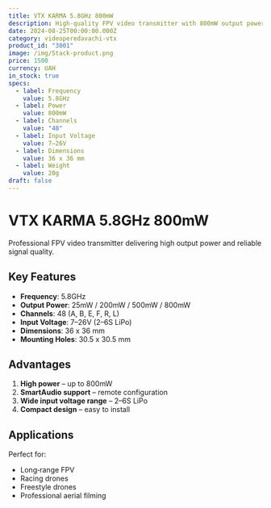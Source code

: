 ```yaml
---
title: VTX KARMA 5.8GHz 800mW
description: High‑quality FPV video transmitter with 800mW output power
date: 2024-08-25T00:00:00.000Z
category: videoperedavachi-vtx
product_id: "3001"
image: /img/Stack-product.png
price: 1500
currency: UAH
in_stock: true
specs:
  - label: Frequency
    value: 5.8GHz
  - label: Power
    value: 800mW
  - label: Channels
    value: "48"
  - label: Input Voltage
    value: 7–26V
  - label: Dimensions
    value: 36 x 36 mm
  - label: Weight
    value: 20g
draft: false
---
```


# VTX KARMA 5.8GHz 800mW

Professional FPV video transmitter delivering high output power and reliable signal quality.

## Key Features

- **Frequency**: 5.8GHz  
- **Output Power**: 25mW / 200mW / 500mW / 800mW  
- **Channels**: 48 (A, B, E, F, R, L)  
- **Input Voltage**: 7–26V (2–6S LiPo)  
- **Dimensions**: 36 x 36 mm  
- **Mounting Holes**: 30.5 x 30.5 mm  

## Advantages

1. **High power** – up to 800mW  
2. **SmartAudio support** – remote configuration  
3. **Wide input voltage range** – 2–6S LiPo  
4. **Compact design** – easy to install  

## Applications

Perfect for:
- Long‑range FPV  
- Racing drones  
- Freestyle drones  
- Professional aerial filming
